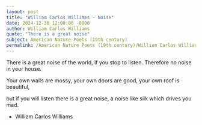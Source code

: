 ```yaml
---
layout: post
title: "William Carlos Williams - Noise"
date: 2024-12-30 12:00:00 -0000
author: William Carlos Williams
quote: "There is a great noise"
subject: American Nature Poets (19th century)
permalink: /American Nature Poets (19th century)/William Carlos Williams/William Carlos Williams - Noise
---
```


There is a great noise
of the world,
if you stop to listen.
Therefore no noise
in your house.

Your own walls
are mossy,
your own doors
are good,
your own roof
is beautiful,

but if you will listen
there is a great noise,
a noise like silk
which drives you mad.

- William Carlos Williams
